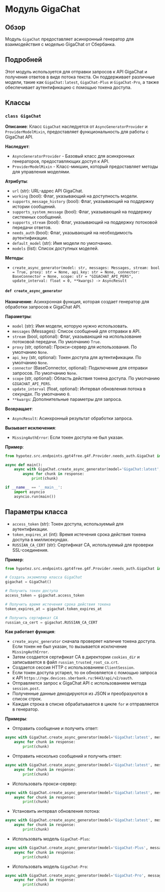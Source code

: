 # Модуль GigaChat

## Обзор

Модуль `GigaChat` предоставляет асинхронный генератор для взаимодействия с моделью GigaChat от Сбербанка. 

## Подробней

Этот модуль используется для отправки запросов к API GigaChat и получения ответов в виде потока текста. Он поддерживает различные модели, такие как `GigaChat:latest`, `GigaChat-Plus` и `GigaChat-Pro`, а также обеспечивает аутентификацию с помощью токена доступа. 

## Классы

### `class GigaChat`

**Описание**: Класс `GigaChat` наследуется от `AsyncGeneratorProvider` и `ProviderModelMixin`, предоставляет функциональность для работы с GigaChat API.

**Наследует**: 
 - `AsyncGeneratorProvider` - Базовый класс для асинхронных генераторов, предоставляющих доступ к API.
 - `ProviderModelMixin` - Класс-микшин, который предоставляет методы для управления моделями.

**Атрибуты**:

 - `url` (str): URL-адрес API GigaChat.
 - `working` (bool): Флаг, указывающий на доступность модели.
 - `supports_message_history` (bool): Флаг, указывающий на поддержку истории сообщений.
 - `supports_system_message` (bool): Флаг, указывающий на поддержку системных сообщений.
 - `supports_stream` (bool): Флаг, указывающий на поддержку потоковой передачи ответов.
 - `needs_auth` (bool): Флаг, указывающий на необходимость аутентификации.
 - `default_model` (str): Имя модели по умолчанию.
 - `models` (list): Список доступных моделей.

**Методы**:

 - `create_async_generator(model: str, messages: Messages, stream: bool = True, proxy: str = None, api_key: str = None, connector: BaseConnector = None, scope: str = "GIGACHAT_API_PERS", update_interval: float = 0, **kwargs) -> AsyncResult`

#### `def create_async_generator`

**Назначение**: Асинхронная функция, которая создает генератор для обработки запросов к GigaChat API.

**Параметры**:

 - `model` (str): Имя модели, которую нужно использовать.
 - `messages` (Messages): Список сообщений для отправки в API.
 - `stream` (bool, optional): Флаг, указывающий на использование потоковой передачи. По умолчанию `True`.
 - `proxy` (str, optional): Прокси-сервер для использования. По умолчанию `None`.
 - `api_key` (str, optional): Токен доступа для аутентификации. По умолчанию `None`.
 - `connector` (BaseConnector, optional): Подключение для отправки запросов. По умолчанию `None`.
 - `scope` (str, optional): Область действия токена доступа. По умолчанию `GIGACHAT_API_PERS`.
 - `update_interval` (float, optional): Интервал обновления потока в секундах. По умолчанию `0`.
 - `**kwargs`: Дополнительные параметры для запроса.

**Возвращает**:

 - `AsyncResult`: Асинхронный результат обработки запроса.

**Вызывает исключения**:

 - `MissingAuthError`: Если токен доступа не был указан.

**Пример**:

```python
from hypotez.src.endpoints.gpt4free.g4f.Provider.needs_auth.GigaChat import GigaChat

async def main():
    async with GigaChat.create_async_generator(model='GigaChat:latest', messages=[{'role': 'user', 'content': 'Привет'}], api_key='YOUR_API_KEY') as response:
        async for chunk in response:
            print(chunk)

if __name__ == '__main__':
    import asyncio
    asyncio.run(main())
```

## Параметры класса

 - `access_token` (str): Токен доступа, используемый для аутентификации.
 - `token_expires_at` (int): Время истечения срока действия токена доступа в миллисекундах.
 - `RUSSIAN_CA_CERT` (str): Сертификат CA, используемый для проверки SSL-соединения.

**Пример**:

```python
from hypotez.src.endpoints.gpt4free.g4f.Provider.needs_auth.GigaChat import GigaChat

# Создать экземпляр класса GigaChat
gigachat = GigaChat()

# Получить токен доступа
access_token = gigachat.access_token

# Получить время истечения срока действия токена
token_expires_at = gigachat.token_expires_at

# Получить сертификат CA
russian_ca_cert = gigachat.RUSSIAN_CA_CERT
```

**Как работает функция**:

 - `create_async_generator`  сначала проверяет наличие токена доступа. Если токен не был указан, то вызывается исключение `MissingAuthError`.
 - Затем создается сертификат CA в директории `cookies_dir` и записывается в файл `russian_trusted_root_ca.crt`.
 - Создается сессия HTTP с использованием `ClientSession`.
 - Если токен доступа устарел, то он обновляется с помощью запроса к API `https://ngw.devices.sberbank.ru:9443/api/v2/oauth`.
 - Отправляется запрос к GigaChat API с использованием метода `session.post`.
 - Полученные данные декодируются из JSON и преобразуются в список строк.
 - Каждая строка в списке обрабатывается в цикле `for` и отправляется в генератор.

**Примеры**:

 - Отправить сообщение и получить ответ:

```python
async with GigaChat.create_async_generator(model='GigaChat:latest', messages=[{'role': 'user', 'content': 'Привет'}], api_key='YOUR_API_KEY') as response:
    async for chunk in response:
        print(chunk)
```

 - Отправить несколько сообщений и получить ответ:

```python
async with GigaChat.create_async_generator(model='GigaChat:latest', messages=[{'role': 'user', 'content': 'Привет'}, {'role': 'user', 'content': 'Как дела?'}], api_key='YOUR_API_KEY') as response:
    async for chunk in response:
        print(chunk)
```

 - Использовать прокси-сервер:

```python
async with GigaChat.create_async_generator(model='GigaChat:latest', messages=[{'role': 'user', 'content': 'Привет'}], api_key='YOUR_API_KEY', proxy='http://your_proxy_address:your_proxy_port') as response:
    async for chunk in response:
        print(chunk)
```

 - Установить интервал обновления потока:

```python
async with GigaChat.create_async_generator(model='GigaChat:latest', messages=[{'role': 'user', 'content': 'Привет'}], api_key='YOUR_API_KEY', update_interval=1) as response:
    async for chunk in response:
        print(chunk)
```

 - Использовать модель `GigaChat-Plus`:

```python
async with GigaChat.create_async_generator(model='GigaChat-Plus', messages=[{'role': 'user', 'content': 'Привет'}], api_key='YOUR_API_KEY') as response:
    async for chunk in response:
        print(chunk)
```

 - Использовать модель `GigaChat-Pro`:

```python
async with GigaChat.create_async_generator(model='GigaChat-Pro', messages=[{'role': 'user', 'content': 'Привет'}], api_key='YOUR_API_KEY') as response:
    async for chunk in response:
        print(chunk)